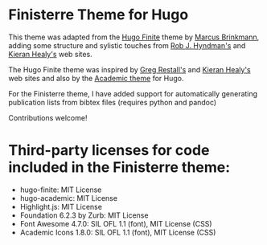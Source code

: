 # Finisterre Theme for Hugo

This theme was adapted from the [Hugo Finite](https://themes.gohugo.io/hugo-finite/)
theme by [Marcus Brinkmann](https://lambdafu.net),
adding some structure and sylistic touches from
[Rob J. Hyndman's](https://robjhyndman.com) and
[Kieran Healy's](https://kieranhealy.org) web sites.

The Hugo Finite theme was inspired by [Greg Restall's](http://consequently.org)
and [Kieran Healy's](https://kieranhealy.org) web sites
and also by the [Academic theme](https://themes.gohugo.io/academic/) for Hugo.

For the Finisterre theme,
I have added support for automatically generating publication lists
from bibtex files (requires python and pandoc)

Contributions welcome!

# Third-party licenses for code included in the Finisterre theme:

* hugo-finite: MIT License
* hugo-academic: MIT License
* Highlight.js: MIT License
* Foundation 6.2.3 by Zurb: MIT License
* Font Awesome 4.7.0: SIL OFL 1.1 (font), MIT License (CSS)
* Academic Icons 1.8.0: SIL OFL 1.1 (font), MIT License (CSS)
